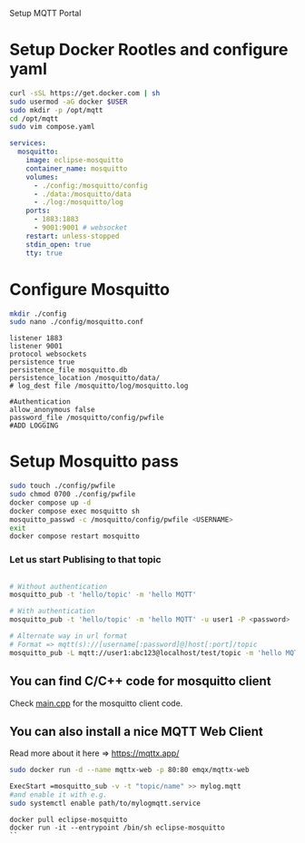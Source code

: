 Setup MQTT Portal


# Setup Docker Rootles and configure yaml
```bash
curl -sSL https://get.docker.com | sh
sudo usermod -aG docker $USER
sudo mkdir -p /opt/mqtt
cd /opt/mqtt
sudo vim compose.yaml
```

```yaml
services:
  mosquitto:
    image: eclipse-mosquitto
    container_name: mosquitto
    volumes:
      - ./config:/mosquitto/config
      - ./data:/mosquitto/data
      - ./log:/mosquitto/log
    ports:
      - 1883:1883
      - 9001:9001 # websocket
    restart: unless-stopped
    stdin_open: true 
    tty: true
```

# Configure Mosquitto

```bash
mkdir ./config
sudo nano ./config/mosquitto.conf
```

```
listener 1883
listener 9001
protocol websockets
persistence true
persistence_file mosquitto.db
persistence_location /mosquitto/data/
# log_dest file /mosquitto/log/mosquitto.log

#Authentication
allow_anonymous false
password_file /mosquitto/config/pwfile
#ADD LOGGING
```
# Setup Mosquitto pass
```bash
sudo touch ./config/pwfile
sudo chmod 0700 ./config/pwfile
docker compose up -d
docker compose exec mosquitto sh
mosquitto_passwd -c /mosquitto/config/pwfile <USERNAME>
exit
docker compose restart mosquitto
```

### Let us start Publising to that topic

```bash

# Without authentication
mosquitto_pub -t 'hello/topic' -m 'hello MQTT'

# With authentication
mosquitto_pub -t 'hello/topic' -m 'hello MQTT' -u user1 -P <password>

# Alternate way in url format 
# Format => mqtt(s)://[username[:password]@]host[:port]/topic
mosquitto_pub -L mqtt://user1:abc123@localhost/test/topic -m 'hello MQTT'

```
## You can find C/C++ code for mosquitto client
Check [main.cpp](main.cpp) for the mosquitto client code.

## You can also install a nice MQTT Web Client
Read more about it here => https://mqttx.app/  

```bash
sudo docker run -d --name mqttx-web -p 80:80 emqx/mqttx-web
```

```bash
ExecStart =mosquitto_sub -v -t "topic/name" >> mylog.mqtt 
#and enable it with e.g. 
sudo systemctl enable path/to/mylogmqtt.service

```


```
docker pull eclipse-mosquitto
docker run -it --entrypoint /bin/sh eclipse-mosquitto
``
